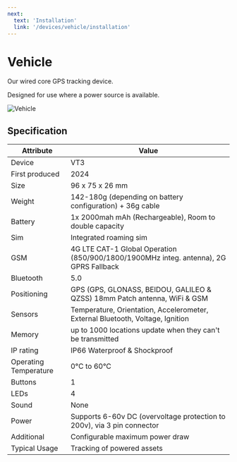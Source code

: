```yaml
---
next:
  text: 'Installation'
  link: '/devices/vehicle/installation'
---
```


# Vehicle

Our wired core GPS tracking device.

Designed for use where a power source is available.

<img src="https://lightbug.io/images/product-front/LB-DEV-VT2_hu6c96dd0084ad7c7254ad7ef44efd2a3c_296576_600x900_fit_q95_h2_box_2.webp" alt="Vehicle" style="max-height: 250px; max-width: 380px">

## Specification

| Attribute             | Value                                                                          |
| --------------------- | ------------------------------------------------------------------------------ |
| Device                | VT3                                                                            |
| First produced        | 2024 |
| Size                  | 96 x 75 x 26 mm                                                                |
| Weight                | 142-180g (depending on battery configuration) + 36g cable                      |
| Battery               | 1x 2000mah mAh (Rechargeable), Room to double capacity                          |
| Sim                   | Integrated roaming sim                                                         |
| GSM                   | 4G LTE CAT-1 Global Operation (850/900/1800/1900MHz integ. antenna), 2G GPRS Fallback |
| Bluetooth             | 5.0                                                                            |
| Positioning           | GPS (GPS, GLONASS, BEIDOU, GALILEO & QZSS) 18mm Patch antenna, WiFi & GSM                         |
| Sensors               | Temperature, Orientation, Accelerometer, External Bluetooth, Voltage, Ignition |
| Memory                | up to 1000 locations update when they can't be transmitted                     |
| IP rating             | IP66 Waterproof & Shockproof                                                   |
| Operating Temperature | 0°C to 60°C                                                                    |
| Buttons               | 1                                                                              |
| LEDs                  | 4                                                                              |
| Sound                 | None                                                                           |
| Power                 | Supports 6-60v DC (overvoltage protection to 200v), via 3 pin connector        |
| Additional            | Configurable maximum power draw                                                |
| Typical Usage         | Tracking of powered assets                                                     |
